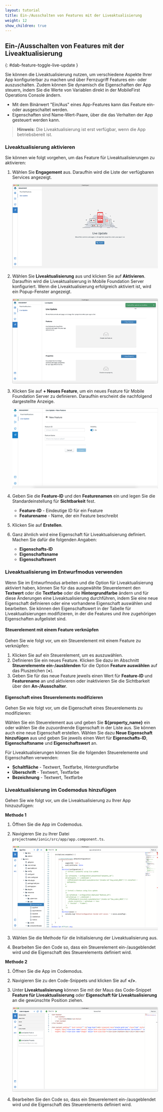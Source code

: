 ```yaml
---
layout: tutorial
title: Ein-/Ausschalten von Features mit der Liveaktualisierung
weight: 12
show_children: true
---
```

<!-- NLS_CHARSET=UTF-8 -->
## Ein-/Ausschalten von Features mit der Liveaktualisierung
{: #dab-feature-toggle-live-update }

Sie können die Liveaktualisierung nutzen, um verschiedene Aspekte Ihrer App konfigurierbar zu machen und über Fernzugriff Features ein- oder auszuschalten. Zudem können Sie dynamisch die Eigenschaften der App steuern, indem Sie die Werte von Variablen direkt in der MobileFirst Operations Console ändern.

* Mit dem Binärwert "Ein/Aus" eines App-Features kann das Feature ein- oder ausgeschaltet werden.
* Eigenschaften sind Name-Wert-Paare, über die das Verhalten der App gesteuert werden kann.

>**Hinweis**: Die Liveaktualisierung ist erst verfügbar, wenn die App betriebsbereit ist.

### Liveaktualisierung aktivieren

Sie können wie folgt vorgehen, um das Feature für Liveaktualisierungen zu aktivieren:

1. Wählen Sie **Engagement** aus. Daraufhin wird die Liste der verfügbaren Services angezeigt. 

    ![Engagement - Liveaktualisierung](dab-live-update.png)

2. Wählen Sie **Liveaktualisierung** aus und klicken Sie auf **Aktivieren**. Daraufhin wird die Liveaktualisierung in Mobile Foundation Server konfiguriert. Wenn die Liveaktualisierung erfolgreich aktiviert ist, wird ein Popup-Fenster angezeigt.

    ![Liveaktualisierung aktivieren](dab-live-update-enable.png)

3. Klicken Sie auf **+ Neues Feature**, um ein neues Feature für Mobile Foundation Server zu definieren. Daraufhin erscheint die nachfolgend dargestellte Anzeige.

    ![Neue Eigenschaft](dab-live-update-feature-new.png)

4. Geben Sie die **Feature-ID** und den **Featurenamen** ein und legen Sie die Standardeinstellung für **Sichtbarkeit** fest.

    * **Feature-ID** - Eindeutige ID für ein Feature
    * **Featurename** - Name, der ein Feature beschreibt

5. Klicken Sie auf **Erstellen**.

6. Ganz ähnlich wird eine Eigenschaft für Liveaktualisierung definiert. Machen Sie dafür die folgenden Angaben:

    * **Eigenschafts-ID**
    * **Eigenschaftsname**
    * **Eigenschaftswert**

### Liveaktualisierung im Entwurfmodus verwenden

Wenn Sie im Entwurfmodus arbeiten und die Option für Liveaktualisierung aktiviert haben, können Sie für das ausgewählte Steuerelement den **Textwert** oder die **Textfarbe** oder die **Hintergrundfarbe** ändern und für diese Änderungen eine Liveaktualisierung durchführen, indem Sie eine neue Eigenschaft definieren oder eine vorhandene Eigenschaft auswählen und bearbeiten. Sie können den Eigenschaftswert in der Tabelle für Liveaktualisierungen modifizieren, in der die Features und ihre zugehörigen Eigenschaften aufgelistet sind.

#### Steuerelement mit einem Feature verknüpfen

Gehen Sie wie folgt vor, um ein Steuerelement mit einem Feature zu verknüpfen:

1. Klicken Sie auf ein Steuerelement, um es auszuwählen. 
2. Definieren Sie ein neues Feature. Klicken Sie dazu im Abschnitt **Steuerelemente ein-/ausblenden** für die Option **Feature auswählen** auf das Pluszeichen (**+**). 
3. Geben Sie für das neue Feature jeweils einen Wert für **Feature-ID** und **Featurename** an und aktivieren oder inaktivieren Sie die Sichtbarkeit über den **An-/Ausschalter**.

#### Eigenschaft eines Steuerelements modifizieren

Gehen Sie wie folgt vor, um die Eigenschaft eines Steuerelements zu modifizieren:

Wählen Sie ein Steuerelement aus und geben Sie **${property_name}** ein oder wählen Sie die zuzuordnende Eigenschaft in der Liste aus. Sie können auch eine neue Eigenschaft erstellen. Wählen Sie dazu **Neue Eigenschaft hinzufügen** aus und geben Sie jeweils einen Wert für **Eigenschafts-ID**, **Eigenschaftsname** und **Eigenschaftswert** an.
 
Für Liveaktualisierungen können Sie die folgenden Steuerelemente und Eigenschaften verwenden:

* **Schaltfläche** - Textwert, Textfarbe, Hintergrundfarbe
* **Überschrift** - Textwert, Textfarbe
* **Bezeichnung** - Textwert, Textfarbe

### Liveaktualisierung im Codemodus hinzufügen

Gehen Sie wie folgt vor, um die Liveaktualisierung zu Ihrer App hinzuzufügen:

**Methode 1**

1. Öffnen Sie die App im Codemodus.
2. Navigieren Sie zu Ihrer Datei `projectname/ionic/src/app/app.component.ts`.

    ![Liveaktualisierung im Codemodus hinzufügen - Methode 1](dab-live-update-new-feature-code.png)

3. Wählen Sie die Methode für die Initialisierung der Liveaktualisierung aus.
4. Bearbeiten Sie den Code so, dass ein Steuerelement ein-/ausgeblendet wird und die Eigenschaft des Steuerelements definiert wird.

**Methode 2**

1. Öffnen Sie die App im Codemodus.
2. Navigieren Sie zu den Code-Snippets und klicken Sie auf **</>**.
3. Unter **Liveaktualisierung** können Sie mit der Maus das Code-Snippet **Feature für Liveaktualisierung** oder **Eigenschaft für Liveaktualisierung** an die gewünschte Position ziehen.

    ![Liveaktualisierung im Codemodus hinzufügen - Methode 2](dab-live-update-new-feature-code-snippet.png)

4. Bearbeiten Sie den Code so, dass ein Steuerelement ein-/ausgeblendet wird und die Eigenschaft des Steuerelements definiert wird.

